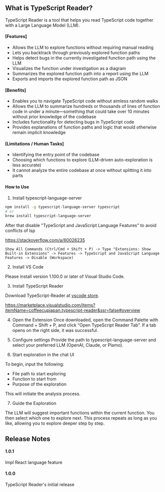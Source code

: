 ## What is TypeScript Reader?
TypeScript Reader is a tool that helps you read TypeScript code together with a Large Language Model (LLM).

#### [Features]

- Allows the LLM to explore functions without requiring manual reading
- Lets you backtrack through previously explored function paths
- Helps detect bugs in the currently investigated function path using the LLM
- Visualizes the function under investigation as a diagram
- Summarizes the explored function path into a report using the LLM
- Exports and imports the explored function path as JSON

#### [Benefits]

- Enables you to navigate TypeScript code without aimless random walks
- Allows the LLM to summarize hundreds or thousands of lines of function code in under a minute—something that could take over 10 minutes without prior knowledge of the codebase
- Includes functionality for detecting bugs in TypeScript code
- Provides explanations of function paths and logic that would otherwise remain implicit knowledge

#### [Limitations / Human Tasks]
- Identifying the entry point of the codebase
- Choosing which functions to explore (LLM-driven auto-exploration is less accurate)
- It cannot analyze the entire codebase at once without splitting it into parts

#### How to Use
1. Install typescript-language-server

```bash
npm install -g typescript-language-server typescript
# or
brew install typescript-language-server
```

After that disable "TypeScript and JavaScript Language Features" to avoid conflicts of lsp

https://stackoverflow.com/a/60026235

```
Show All Commands (Ctrl/Cmd + Shift + P) -> Type "Extensions: Show Built-in Extensions" -> Features -> TypeScript and JavaScript Language Features -> Disable (Workspace)
```

2. Install VS Code

Please install version 1.100.0 or later of Visual Studio Code.

3. Install TypeScript Reader

Download TypeScript-Reader at [vscode store](https://marketplace.visualstudio.com/items?itemName=coffeecupjapan.typescript-reader&ssr=false#overview).

https://marketplace.visualstudio.com/items?itemName=coffeecupjapan.typescript-reader&ssr=false#overview 

4. Open the Extension
Once downloaded, open the Command Palette with Command + Shift + P, and click “Open TypeScript Reader Tab”. If a tab opens on the right side, it was successful.

5. Configure settings
Provide the path to typescript-language-server and select your preferred LLM (OpenAI, Claude, or Plamo).

6. Start exploration in the chat UI

To begin, input the following:

- File path to start exploring
- Function to start from
- Purpose of the exploration

This will initiate the analysis process.

7. Guide the Exploration

The LLM will suggest important functions within the current function. You then select which one to explore next. This process repeats as long as you like, allowing you to explore deeper step by step.

## Release Notes

#### 1.0.1

Impl React language feature

#### 1.0.0

TypeScript Reader's initial release
